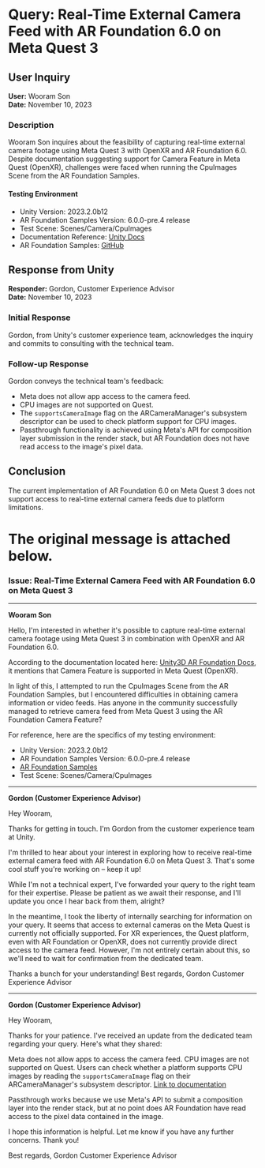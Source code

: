 # Query: Real-Time External Camera Feed with AR Foundation 6.0 on Meta Quest 3

## User Inquiry
**User:** Wooram Son  
**Date:** November 10, 2023

### Description
Wooram Son inquires about the feasibility of capturing real-time external camera footage using Meta Quest 3 with OpenXR and AR Foundation 6.0. Despite documentation suggesting support for Camera Feature in Meta Quest (OpenXR), challenges were faced when running the CpuImages Scene from the AR Foundation Samples.

#### Testing Environment
- Unity Version: 2023.2.0b12
- AR Foundation Samples Version: 6.0.0-pre.4 release
- Test Scene: Scenes/Camera/CpuImages
- Documentation Reference: [Unity Docs](https://docs.unity3d.com/Packages/com.unity.xr.arfoundation@6.0/manual/index.html#top)
- AR Foundation Samples: [GitHub](https://github.com/Unity-Technologies/arfoundation-samples)

## Response from Unity
**Responder:** Gordon, Customer Experience Advisor  
**Date:** November 10, 2023

### Initial Response
Gordon, from Unity's customer experience team, acknowledges the inquiry and commits to consulting with the technical team.

### Follow-up Response
Gordon conveys the technical team's feedback:
- Meta does not allow app access to the camera feed.
- CPU images are not supported on Quest.
- The `supportsCameraImage` flag on the ARCameraManager's subsystem descriptor can be used to check platform support for CPU images.
- Passthrough functionality is achieved using Meta's API for composition layer submission in the render stack, but AR Foundation does not have read access to the image's pixel data.

## Conclusion
The current implementation of AR Foundation 6.0 on Meta Quest 3 does not support access to real-time external camera feeds due to platform limitations.



# The original message is attached below.

### Issue: Real-Time External Camera Feed with AR Foundation 6.0 on Meta Quest 3

---

**Wooram Son** 

Hello, I'm interested in whether it's possible to capture real-time external camera footage using Meta Quest 3 in combination with OpenXR and AR Foundation 6.0.

According to the documentation located here: [Unity3D AR Foundation Docs](https://docs.unity3d.com/Packages/com.unity.xr.arfoundation@6.0/manual/index.html#top), it mentions that Camera Feature is supported in Meta Quest (OpenXR).

In light of this, I attempted to run the CpuImages Scene from the AR Foundation Samples, but I encountered difficulties in obtaining camera information or video feeds. Has anyone in the community successfully managed to retrieve camera feed from Meta Quest 3 using the AR Foundation Camera Feature?

For reference, here are the specifics of my testing environment:
- Unity Version: 2023.2.0b12
- AR Foundation Samples Version: 6.0.0-pre.4 release
- [AR Foundation Samples](https://github.com/Unity-Technologies/arfoundation-samples)
- Test Scene: Scenes/Camera/CpuImages

---

**Gordon (Customer Experience Advisor)** 

Hey Wooram,

Thanks for getting in touch. I'm Gordon from the customer experience team at Unity.

I'm thrilled to hear about your interest in exploring how to receive real-time external camera feed with AR Foundation 6.0 on Meta Quest 3. That's some cool stuff you're working on – keep it up!

While I'm not a technical expert, I've forwarded your query to the right team for their expertise. Please be patient as we await their response, and I'll update you once I hear back from them, alright?

In the meantime, I took the liberty of internally searching for information on your query. It seems that access to external cameras on the Meta Quest is currently not officially supported. For XR experiences, the Quest platform, even with AR Foundation or OpenXR, does not currently provide direct access to the camera feed. However, I'm not entirely certain about this, so we'll need to wait for confirmation from the dedicated team.

Thanks a bunch for your understanding!
Best regards,
Gordon
Customer Experience Advisor

---

**Gordon (Customer Experience Advisor)** 

Hey Wooram,

Thanks for your patience. I've received an update from the dedicated team regarding your query. Here's what they shared:

Meta does not allow apps to access the camera feed. CPU images are not supported on Quest. Users can check whether a platform supports CPU images by reading the `supportsCameraImage` flag on their ARCameraManager's subsystem descriptor. [Link to documentation](#)

Passthrough works because we use Meta's API to submit a composition layer into the render stack, but at no point does AR Foundation have read access to the pixel data contained in the image.

I hope this information is helpful.
Let me know if you have any further concerns. Thank you!

Best regards,
Gordon
Customer Experience Advisor
